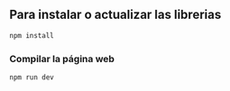 ## Para instalar o actualizar las librerias 
```sh
npm install
```

### Compilar la página web 

```sh
npm run dev
```
